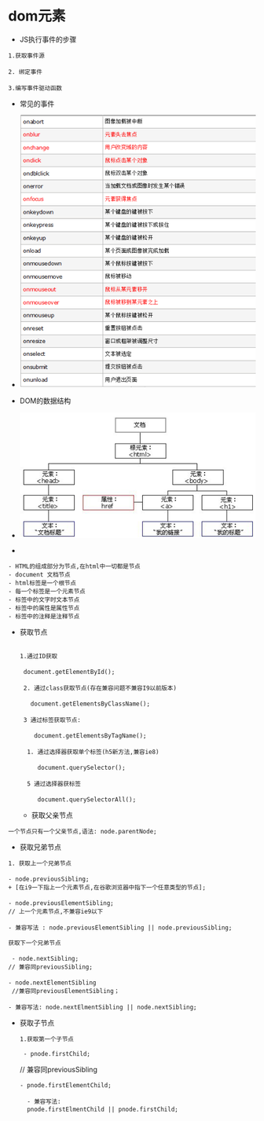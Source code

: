 # dom元素

+  JS执行事件的步骤
  ```
  1.获取事件源

  2. 绑定事件

  3.编写事件驱动函数
  ```

+ 常见的事件
+ ![事件附件:](imgs/shijian.png)  

+ DOM的数据结构
+ ![DOMTREE](imgs/domTree.png)
+ 
 ```
- HTML的组成部分为节点,在html中一切都是节点
- document 文档节点
- html标签是一个根节点
- 每一个标签是一个元素节点
- 标签中的文字时文本节点
- 标签中的属性是属性节点
- 标签中的注释是注释节点
```
+ 获取节点
  
  ```

  1.通过ID获取

   document.getElementById();
   
   2. 通过class获取节点(存在兼容问题不兼容I9以前版本)

     document.getElementsByClassName();

   3 通过标签获取节点:

      document.getElementsByTagName();

    1. 通过选择器获取单个标签(h5新方法,兼容ie8)

       document.querySelector();

    5 通过选择器获标签

       document.querySelectorAll();

  ```     

  + 获取父亲节点

```
一个节点只有一个父亲节点,语法: node.parentNode;
```
+ 获取兄弟节点

```
1. 获取上一个兄弟节点

- node.previousSibling; 
+ [在i9一下指上一个元素节点,在谷歌浏览器中指下一个任意类型的节点];

- node.previousElementSibling;
// 上一个元素节点,不兼容ie9以下

- 兼容写法 : node.previousElementSibling || node.previousSibling;
```
```
获取下一个兄弟节点

 - node.nextSibling;
// 兼容同previousSibling;

- node.nextElementSibling     
 //兼容同previousElementSibling；  

- 兼容写法: node.nextElmentSibling || node.nextSibling;

```
+ 获取子节点
  
  ```
  1.获取第一个子节点
  ```
       - pnode.firstChild;
     // 兼容同previousSibling

      - pnode.firstElementChild;
            
        - 兼容写法:
        pnode.firstElmentChild || pnode.firstChild;
    ```

